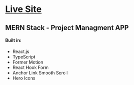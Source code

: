 <h1><a href=""> Live Site </a></h1>

<h2>MERN Stack - Project Managment APP</h2>

<h4>Built in:</h4>
<ul>
<li>React.js</li>
<li>TypeScript</li>
<li>Former Motion</li>
<li>React Hook Form</li>
<li>Anchor Link Smooth Scroll</li>
<li>Hero Icons</li>
</ul>
